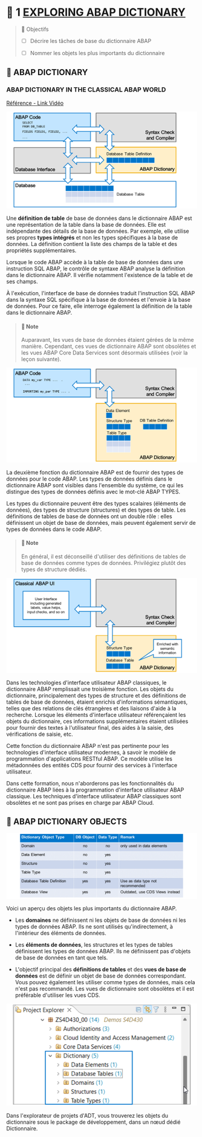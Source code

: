 # 🌸 1 [EXPLORING ABAP DICTIONARY](https://learning.sap.com/learning-journeys/acquire-core-abap-skills/exploring-abap-dictionary_af8fdedf-0a10-43ab-aa1b-20abbece9d8b)

> 🌺 Objectifs
>
> - [ ] Décrire les tâches de base du dictionnaire ABAP
>
> - [ ] Nommer les objets les plus importants du dictionnaire

## 🌸 ABAP DICTIONARY

### ABAP DICTIONARY IN THE CLASSICAL ABAP WORLD

[Référence - Link Vidéo](https://learning.sap.com/learning-journeys/acquire-core-abap-skills/exploring-abap-dictionary_af8fdedf-0a10-43ab-aa1b-20abbece9d8b)

![](./assets/01DictionaryFunctions_002.png)

Une **définition de table** de base de données dans le dictionnaire ABAP est une représentation de la table dans la base de données. Elle est indépendante des détails de la base de données. Par exemple, elle utilise ses propres **types intégrés** et non les types spécifiques à la base de données. La définition contient la liste des champs de la table et des propriétés supplémentaires.

Lorsque le code ABAP accède à la table de base de données dans une instruction SQL ABAP, le contrôle de syntaxe ABAP analyse la définition dans le dictionnaire ABAP. Il vérifie notamment l'existence de la table et de ses champs.

À l'exécution, l'interface de base de données traduit l'instruction SQL ABAP dans la syntaxe SQL spécifique à la base de données et l'envoie à la base de données. Pour ce faire, elle interroge également la définition de la table dans le dictionnaire ABAP.

> #### 🍧 Note
>
> Auparavant, les vues de base de données étaient gérées de la même manière. Cependant, ces vues de dictionnaire ABAP sont obsolètes et les vues ABAP Core Data Services sont désormais utilisées (voir la leçon suivante).

![](./assets/01DictionaryFu.png)

La deuxième fonction du dictionnaire ABAP est de fournir des types de données pour le code ABAP. Les types de données définis dans le dictionnaire ABAP sont visibles dans l'ensemble du système, ce qui les distingue des types de données définis avec le mot-clé ABAP TYPES.

Les types du dictionnaire peuvent être des types scalaires (éléments de données), des types de structure (structures) et des types de table. Les définitions de tables de base de données ont un double rôle : elles définissent un objet de base de données, mais peuvent également servir de types de données dans le code ABAP.

> #### 🍧 Note
>
> En général, il est déconseillé d'utiliser des définitions de tables de base de données comme types de données. Privilégiez plutôt des types de structure dédiés.

![](<./assets/01Dictiona%20(1).png>)

Dans les technologies d'interface utilisateur ABAP classiques, le dictionnaire ABAP remplissait une troisième fonction. Les objets du dictionnaire, principalement des types de structure et des définitions de tables de base de données, étaient enrichis d'informations sémantiques, telles que des relations de clés étrangères et des liaisons d'aide à la recherche. Lorsque les éléments d'interface utilisateur référençaient les objets du dictionnaire, ces informations supplémentaires étaient utilisées pour fournir des textes à l'utilisateur final, des aides à la saisie, des vérifications de saisie, etc.

Cette fonction du dictionnaire ABAP n'est pas pertinente pour les technologies d'interface utilisateur modernes, à savoir le modèle de programmation d'applications RESTful ABAP. Ce modèle utilise les métadonnées des entités CDS pour fournir des services à l'interface utilisateur.

Dans cette formation, nous n'aborderons pas les fonctionnalités du dictionnaire ABAP liées à la programmation d'interface utilisateur ABAP classique. Les techniques d'interface utilisateur ABAP classiques sont obsolètes et ne sont pas prises en charge par ABAP Cloud.

## 🌸 ABAP DICTIONARY OBJECTS

![](./assets/02DictionaryOb.png)

Voici un aperçu des objets les plus importants du dictionnaire ABAP.

- Les **domaines** ne définissent ni les objets de base de données ni les types de données ABAP. Ils ne sont utilisés qu'indirectement, à l'intérieur des éléments de données.

- Les **éléments de données**, les structures et les types de tables définissent les types de données ABAP. Ils ne définissent pas d'objets de base de données en tant que tels.

- L'objectif principal des **définitions de tables** et des **vues de base de données** est de définir un objet de base de données correspondant. Vous pouvez également les utiliser comme types de données, mais cela n'est pas recommandé. Les vues de dictionnaire sont obsolètes et il est préférable d'utiliser les vues CDS.

![](<./assets/02Dictiona%20(1).png>)

Dans l'explorateur de projets d'ADT, vous trouverez les objets du dictionnaire sous le package de développement, dans un nœud dédié Dictionnaire.
